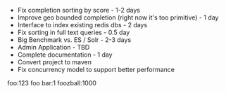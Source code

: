 * Fix completion sorting by score - 1-2 days
* Improve geo bounded completion (right now it's too primitive) - 1 day
* Interface to index existing redis dbs - 2 days
* Fix sorting in full text queries - 0.5 day
* Big Benchmark vs. ES / Solr - 2-3 days
* Admin Application - TBD
* Complete documentation - 1 day
* Convert project to maven
* Fix concurrency model to support better performance


foo:123
foo bar:1
foozball:1000

